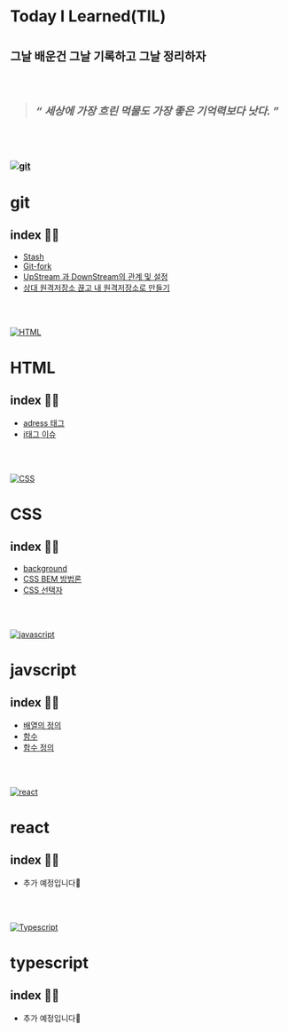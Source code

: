<h1>Today I Learned(TIL)<h1>


<h2>그날 배운건 그날 기록하고 그날 정리하자<h3/>
 
 <br/>

  > ### *“ 세상에 가장 흐린 먹물도 가장 좋은 기억력보다 낫다. ”* 

<br/>
  <br />

   [![git](https://skillicons.dev/icons?i=git)](https://skillicons.dev)

 # git
 ## index 💁‍♂️
 - [Stash](https://github.com/suwan98/TIL-Today-I-Learned/blob/main/git/git-stash.md)
 - [Git-fork](./git/fork.md)
 - [UpStream 과 DownStream의 관계 및 설정](./git/upstream-downstream.md)
 - [상대 원격저장소 끊고 내 원격저장소로 만들기](./git/git-remote-and-clone.md)

  
  <br/>
  <br />
  
   [![HTML](https://skillicons.dev/icons?i=html)](https://skillicons.dev)

  # HTML 
  ## index 💁‍♂️
  - [adress 태그](https://github.com/suwan98/TIL-Today-I-Learned/blob/main/html/adress-tag.md)
  - [i태그 이슈](https://github.com/suwan98/TIL-Today-I-Learned/blob/main/html/i-tag-issue.md)

<br />
<br />


[![CSS](https://skillicons.dev/icons?i=css)](https://skillicons.dev)
# CSS 
## index 💁‍♂️
- [background](https://github.com/suwan98/TIL-Today-I-Learned/blob/main/html/i-tag-issue.md)
- [CSS BEM 방법론](https://github.com/suwan98/TIL-Today-I-Learned/blob/main/css/CSS-BEM-Naming.md)
- [CSS 선택자](./css/css-selector.md)



<br />
<br />


[![javascript](https://skillicons.dev/icons?i=js)](https://skillicons.dev)
# javscript
## index 💁‍♂️
- [배열의 정의](https://github.com/suwan98/TIL-Today-I-Learned/blob/main/javascript/array.md)
- [함수](https://github.com/suwan98/TIL-Today-I-Learned/blob/main/javascript/function.md)
- [함수 정의](https://github.com/suwan98/TIL-Today-I-Learned/blob/main/javascript/function-definition.md)

<br />
<br />

[![react](https://skillicons.dev/icons?i=react)](https://skillicons.dev)
# react
## index 💁‍♂️
- 추가 예정입니다🥲

<br />
<br />


[![Typescript](https://skillicons.dev/icons?i=ts)](https://skillicons.dev)
# typescript
## index 💁‍♂️
- 추가 예정입니다🥲
